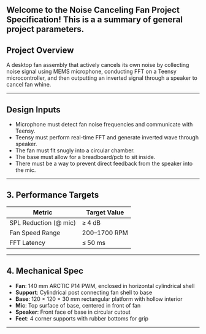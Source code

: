 
## Welcome to the Noise Canceling Fan Project Specification! This is a a summary of general project parameters. 



## Project Overview
A desktop fan assembly that actively cancels its own noise by collecting noise signal using MEMS microphone, conducting FFT on a Teensy microcontroller, and then outputting an inverted signal through a speaker to cancel fan whine. 

---

## Design Inputs
- Microphone must detect fan noise frequencies and communicate with Teensy. 
- Teensy must perform real-time FFT and generate inverted wave through speaker.
- The fan must fit snugly into a circular chamber.
- The base must allow for a breadboard/pcb to sit inside.
- There must be a way to prevent direct feedback from the speaker into the mic.


---

## 3. Performance Targets

| Metric                    | Target Value     |
|---------------------------|------------------|
| SPL Reduction (@ mic)     | ≥ 4 dB           |
| Fan Speed Range           | 200–1700 RPM     |
| FFT Latency               | ≤ 50 ms          |

---

## 4. Mechanical Spec
- **Fan**: 140 mm ARCTIC P14 PWM, enclosed in horizontal cylindrical shell
- **Support**: Cylindrical post connecting fan shell to base
- **Base**: 120 × 120 × 30 mm rectangular platform with hollow interior
- **Mic**: Top surface of base, centered in front of fan
- **Speaker**: Front face of base in circular cutout
- **Feet**: 4 corner supports with rubber bottoms for grip

---

